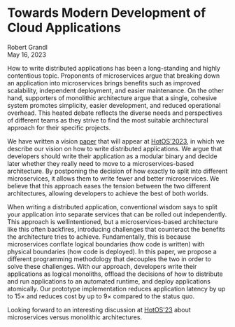 # Towards Modern Development of Cloud Applications

<div class="blog-author">Robert Grandl</div>
<div class="blog-date">May 16, 2023</div>

How to write distributed applications has been a long-standing and highly contentious topic. Proponents of microservices argue that breaking down an application into microservices brings benefits such as improved scalability, independent deployment, and easier maintenance. On the other hand, supporters of monolithic architecture argue that a single, cohesive system promotes simplicity, easier development, and reduced operational overhead. This heated debate reflects the diverse needs and perspectives of different teams as they strive to find the most suitable architectural approach for their specific projects.

We have written a vision [paper][vision_paper] that will appear at [HotOS'2023][hotos],
in which we describe our vision on how to write distributed applications. We argue
that developers should write their application as a modular binary and decide later
whether they really need to move to a microservices-based architecture. By postponing
the decision of how exactly to split into different microservices, it allows them
to write fewer and better microservices. We believe that this approach eases the
tension between the two different architectures, allowing developers to achieve
the best of both worlds.

<div class="note">
When writing a distributed application, conventional wisdom says to split your application into separate services
that can be rolled out independently. This approach is wellintentioned, but a microservices-based architecture like this
often backfires, introducing challenges that counteract the
benefits the architecture tries to achieve. Fundamentally, this
is because microservices conflate logical boundaries (how
code is written) with physical boundaries (how code is deployed). In this paper, we propose a different programming
methodology that decouples the two in order to solve these
challenges. With our approach, developers write their applications as logical monoliths, offload the decisions of how to
distribute and run applications to an automated runtime, and
deploy applications atomically. Our prototype implementation reduces application latency by up to 15× and reduces
cost by up to 9× compared to the status quo.
</div>

Looking forward to an interesting discussion at [HotOS'23][hotos] about microservices versus monolithic architectures.

[hotos]: https://sigops.org/s/conferences/hotos/2023/
[vision_paper]: ../assets/docs/hotos23_vision_paper.pdf
